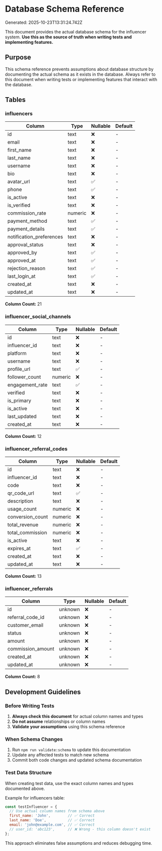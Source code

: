 # Database Schema Reference

Generated: 2025-10-23T13:31:24.742Z

This document provides the actual database schema for the influencer system.
**Use this as the source of truth when writing tests and implementing features.**

## Purpose

This schema reference prevents assumptions about database structure by documenting
the actual schema as it exists in the database. Always refer to this document
when writing tests or implementing features that interact with the database.

## Tables

### influencers

| Column | Type | Nullable | Default |
|--------|------|----------|----------|
| id | text | ❌ | - |
| email | text | ❌ | - |
| first_name | text | ❌ | - |
| last_name | text | ❌ | - |
| username | text | ❌ | - |
| bio | text | ❌ | - |
| avatar_url | text | ✅ | - |
| phone | text | ✅ | - |
| is_active | text | ❌ | - |
| is_verified | text | ❌ | - |
| commission_rate | numeric | ❌ | - |
| payment_method | text | ✅ | - |
| payment_details | text | ✅ | - |
| notification_preferences | text | ❌ | - |
| approval_status | text | ❌ | - |
| approved_by | text | ✅ | - |
| approved_at | text | ✅ | - |
| rejection_reason | text | ✅ | - |
| last_login_at | text | ✅ | - |
| created_at | text | ❌ | - |
| updated_at | text | ❌ | - |

**Column Count:** 21

### influencer_social_channels

| Column | Type | Nullable | Default |
|--------|------|----------|----------|
| id | text | ❌ | - |
| influencer_id | text | ❌ | - |
| platform | text | ❌ | - |
| username | text | ❌ | - |
| profile_url | text | ✅ | - |
| follower_count | numeric | ❌ | - |
| engagement_rate | text | ✅ | - |
| verified | text | ❌ | - |
| is_primary | text | ❌ | - |
| is_active | text | ❌ | - |
| last_updated | text | ❌ | - |
| created_at | text | ❌ | - |

**Column Count:** 12

### influencer_referral_codes

| Column | Type | Nullable | Default |
|--------|------|----------|----------|
| id | text | ❌ | - |
| influencer_id | text | ❌ | - |
| code | text | ❌ | - |
| qr_code_url | text | ✅ | - |
| description | text | ❌ | - |
| usage_count | numeric | ❌ | - |
| conversion_count | numeric | ❌ | - |
| total_revenue | numeric | ❌ | - |
| total_commission | numeric | ❌ | - |
| is_active | text | ❌ | - |
| expires_at | text | ✅ | - |
| created_at | text | ❌ | - |
| updated_at | text | ❌ | - |

**Column Count:** 13

### influencer_referrals

| Column | Type | Nullable | Default |
|--------|------|----------|----------|
| id | unknown | ❌ | - |
| referral_code_id | unknown | ❌ | - |
| customer_email | unknown | ❌ | - |
| status | unknown | ❌ | - |
| amount | unknown | ❌ | - |
| commission_amount | unknown | ❌ | - |
| created_at | unknown | ❌ | - |
| updated_at | unknown | ❌ | - |

**Column Count:** 8

## Development Guidelines

### Before Writing Tests
1. **Always check this document** for actual column names and types
2. **Do not assume** relationships or column names
3. **Validate your assumptions** using this schema reference

### When Schema Changes
1. Run `npm run validate:schema` to update this documentation
2. Update any affected tests to match new schema
3. Commit both code changes and updated schema documentation

### Test Data Structure
When creating test data, use the exact column names and types documented above.

Example for influencers table:
```javascript
const testInfluencer = {
  // Use actual column names from schema above
  first_name: 'John',        // ✅ Correct
  last_name: 'Doe',          // ✅ Correct
  email: 'john@example.com', // ✅ Correct
  // user_id: 'abc123',      // ❌ Wrong - this column doesn't exist
};
```

This approach eliminates false assumptions and reduces debugging time.
